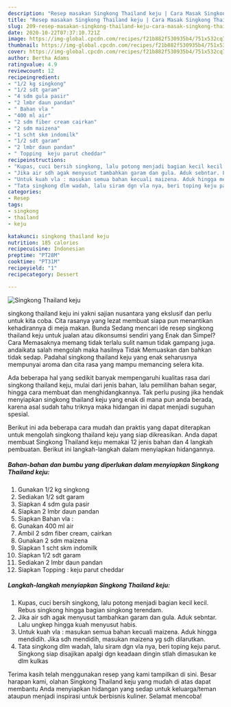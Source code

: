 ```yaml
---
description: "Resep masakan Singkong Thailand keju | Cara Masak Singkong Thailand keju Yang Paling Enak"
title: "Resep masakan Singkong Thailand keju | Cara Masak Singkong Thailand keju Yang Paling Enak"
slug: 209-resep-masakan-singkong-thailand-keju-cara-masak-singkong-thailand-keju-yang-paling-enak
date: 2020-10-22T07:37:10.721Z
image: https://img-global.cpcdn.com/recipes/f21b882f530935b4/751x532cq70/singkong-thailand-keju-foto-resep-utama.jpg
thumbnail: https://img-global.cpcdn.com/recipes/f21b882f530935b4/751x532cq70/singkong-thailand-keju-foto-resep-utama.jpg
cover: https://img-global.cpcdn.com/recipes/f21b882f530935b4/751x532cq70/singkong-thailand-keju-foto-resep-utama.jpg
author: Bertha Adams
ratingvalue: 4.9
reviewcount: 12
recipeingredient:
- "1/2 kg singkong"
- "1/2 sdt garam"
- "4 sdm gula pasir"
- "2 lmbr daun pandan"
- " Bahan vla "
- "400 ml air"
- "2 sdm fiber cream cairkan"
- "2 sdm maizena"
- "1 scht skm indomilk"
- "1/2 sdt garam"
- "2 lmbr daun pandan"
- " Topping  keju parut cheddar"
recipeinstructions:
- "Kupas, cuci bersih singkong, lalu potong menjadi bagian kecil kecil. Rebus singkong hingga bagian singkong terendam."
- "Jika air sdh agak menyusut tambahkan garam dan gula. Aduk sebntar. Lalu ungkep hingga kuah menyusut habis."
- "Untuk kuah vla : masukan semua bahan kecuali maizena. Aduk hingga mendidih. Jika sdh mendidih, masukan maizena yg sdh dilarutkan."
- "Tata singkong dlm wadah, lalu siram dgn vla nya, beri toping keju parut. Singkong siap disajikan apalgi dgn keadaan dingin stlah dimasukan ke dlm kulkas"
categories:
- Resep
tags:
- singkong
- thailand
- keju

katakunci: singkong thailand keju 
nutrition: 185 calories
recipecuisine: Indonesian
preptime: "PT28M"
cooktime: "PT31M"
recipeyield: "1"
recipecategory: Dessert

---
```



![Singkong Thailand keju](https://img-global.cpcdn.com/recipes/f21b882f530935b4/751x532cq70/singkong-thailand-keju-foto-resep-utama.jpg)


singkong thailand keju ini yakni sajian nusantara yang ekslusif dan perlu untuk kita coba. Cita rasanya yang lezat membuat siapa pun menantikan kehadirannya di meja makan.
Bunda Sedang mencari ide resep singkong thailand keju untuk jualan atau dikonsumsi sendiri yang Enak dan Simpel? Cara Memasaknya memang tidak terlalu sulit namun tidak gampang juga. andaikata salah mengolah maka hasilnya Tidak Memuaskan dan bahkan tidak sedap. Padahal singkong thailand keju yang enak seharusnya mempunyai aroma dan cita rasa yang mampu memancing selera kita.

Ada beberapa hal yang sedikit banyak mempengaruhi kualitas rasa dari singkong thailand keju, mulai dari jenis bahan, lalu pemilihan bahan segar, hingga cara membuat dan menghidangkannya. Tak perlu pusing jika hendak menyiapkan singkong thailand keju yang enak di mana pun anda berada, karena asal sudah tahu triknya maka hidangan ini dapat menjadi suguhan spesial.




Berikut ini ada beberapa cara mudah dan praktis yang dapat diterapkan untuk mengolah singkong thailand keju yang siap dikreasikan. Anda dapat membuat Singkong Thailand keju memakai 12 jenis bahan dan 4 langkah pembuatan. Berikut ini langkah-langkah dalam menyiapkan hidangannya.

<!--inarticleads1-->

##### Bahan-bahan dan bumbu yang diperlukan dalam menyiapkan Singkong Thailand keju:

1. Gunakan 1/2 kg singkong
1. Sediakan 1/2 sdt garam
1. Siapkan 4 sdm gula pasir
1. Siapkan 2 lmbr daun pandan
1. Siapkan  Bahan vla :
1. Gunakan 400 ml air
1. Ambil 2 sdm fiber cream, cairkan
1. Gunakan 2 sdm maizena
1. Siapkan 1 scht skm indomilk
1. Siapkan 1/2 sdt garam
1. Sediakan 2 lmbr daun pandan
1. Siapkan  Topping : keju parut cheddar




<!--inarticleads2-->

##### Langkah-langkah menyiapkan Singkong Thailand keju:

1. Kupas, cuci bersih singkong, lalu potong menjadi bagian kecil kecil. Rebus singkong hingga bagian singkong terendam.
1. Jika air sdh agak menyusut tambahkan garam dan gula. Aduk sebntar. Lalu ungkep hingga kuah menyusut habis.
1. Untuk kuah vla : masukan semua bahan kecuali maizena. Aduk hingga mendidih. Jika sdh mendidih, masukan maizena yg sdh dilarutkan.
1. Tata singkong dlm wadah, lalu siram dgn vla nya, beri toping keju parut. Singkong siap disajikan apalgi dgn keadaan dingin stlah dimasukan ke dlm kulkas




Terima kasih telah menggunakan resep yang kami tampilkan di sini. Besar harapan kami, olahan Singkong Thailand keju yang mudah di atas dapat membantu Anda menyiapkan hidangan yang sedap untuk keluarga/teman ataupun menjadi inspirasi untuk berbisnis kuliner. Selamat mencoba!
